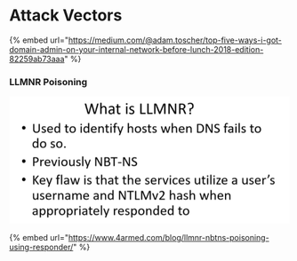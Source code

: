 # Attack Vectors

{% embed url="https://medium.com/@adam.toscher/top-five-ways-i-got-domain-admin-on-your-internal-network-before-lunch-2018-edition-82259ab73aaa" %}

### LLMNR Poisoning

![](../.gitbook/assets/image%20%2815%29.png)

{% embed url="https://www.4armed.com/blog/llmnr-nbtns-poisoning-using-responder/" %}



